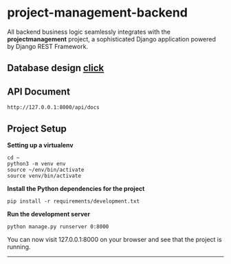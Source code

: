 # project-management-backend
All backend business logic seamlessly integrates with the <b>projectmanagement</b> project, a sophisticated Django application powered by Django REST Framework.

## <b>Database design [click](https://dbdiagram.io/d/Project-management-6774712d5406798ef7047173)</b>

## API Document

    http://127.0.0.1:8000/api/docs


## Project Setup

**Setting up a virtualenv**

    cd ~
    python3 -m venv env
    source ~/env/bin/activate
    source venv/bin/activate


**Install the Python dependencies for the project**

    pip install -r requirements/development.txt


**Run the development server**

    python manage.py runserver 0:8000

You can now visit 127.0.0.1:8000 on your browser and see that the project is running.

---